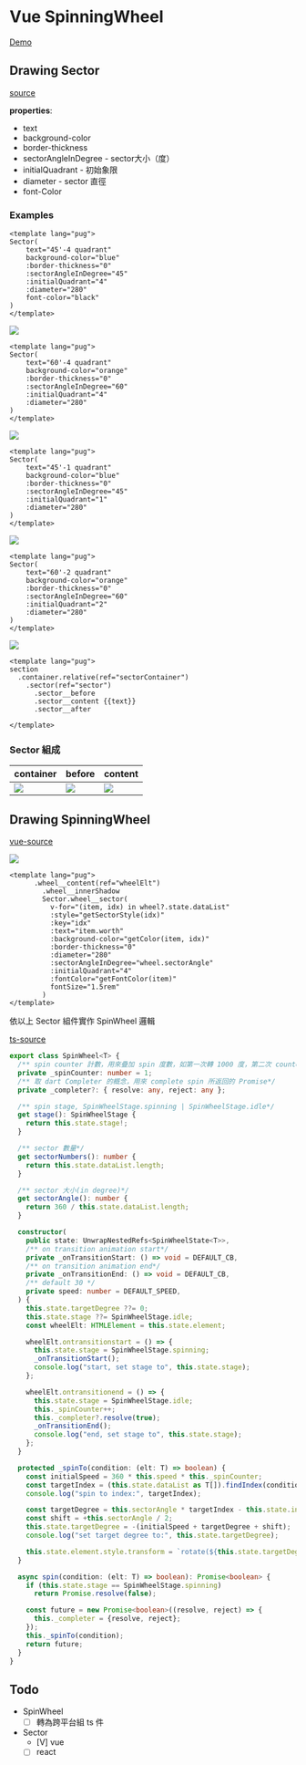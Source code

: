 # Vue SpinningWheel
[Demo](https://gordianknotc.github.io/vue_spin_wheel)



## Drawing Sector
[source][sector]

__properties__:
- text
- background-color
- border-thickness
- sectorAngleInDegree - sector大小（度）
- initialQuadrant - 初始象限
- diameter - sector 直徑
- font-Color
### Examples
```vue
<template lang="pug">
Sector(
    text="45'-4 quadrant"
    background-color="blue"
    :border-thickness="0"
    :sectorAngleInDegree="45"
    :initialQuadrant="4"
    :diameter="280"
    font-color="black"
)
</template>
```

![](.README_images/98f360e7.png)

```vue
<template lang="pug">
Sector(
    text="60'-4 quadrant"
    background-color="orange"
    :border-thickness="0"
    :sectorAngleInDegree="60"
    :initialQuadrant="4"
    :diameter="280"
)
</template>
```
![](.README_images/18ff1f2d.png)


```vue
<template lang="pug">
Sector(
    text="45'-1 quadrant"
    background-color="blue"
    :border-thickness="0"
    :sectorAngleInDegree="45"
    :initialQuadrant="1"
    :diameter="280"
)
</template>
```

![](.README_images/5c685255.png)


```vue
<template lang="pug">
Sector(
    text="60'-2 quadrant"
    background-color="orange"
    :border-thickness="0"
    :sectorAngleInDegree="60"
    :initialQuadrant="2"
    :diameter="280"
)
</template>
```
![](.README_images/29c01b49.png)




```vue
<template lang="pug">
section
  .container.relative(ref="sectorContainer")
    .sector(ref="sector")
      .sector__before
      .sector__content {{text}}
      .sector__after

</template>
```

### Sector 組成
|  container   | before  |  content |
|  ----        | ----    |  ----    |
| ![](.README_images/3d6f823d.png)  | ![](.README_images/c192f4c7.png) | ![](.README_images/5be79b72.png) |




## Drawing SpinningWheel

[vue-source][vue-spinwheel]

![](.README_images/6f43e639.png)
```vue
<template lang="pug">
      .wheel__content(ref="wheelElt")
        .wheel__innerShadow
        Sector.wheel__sector(
          v-for="(item, idx) in wheel?.state.dataList"
          :style="getSectorStyle(idx)"
          :key="idx"
          :text="item.worth"
          :background-color="getColor(item, idx)"
          :border-thickness="0"
          :diameter="280"
          :sectorAngleInDegree="wheel.sectorAngle"
          :initialQuadrant="4"
          :fontColor="getFontColor(item)"
          fontSize="1.5rem"
        )
</template>
```


依以上 Sector 組件實作 SpinWheel 邏輯

[ts-source][ts-spinwheel]
```ts
export class SpinWheel<T> {
  /** spin counter 計數，用來疊加 spin 度數，如第一次轉 1000 度，第二次 counter 疊加就變成 2000*/
  private _spinCounter: number = 1;
  /** 取 dart Completer 的概念，用來 complete spin 所返回的 Promise*/
  private _completer?: { resolve: any, reject: any };

  /** spin stage, SpinWheelStage.spinning | SpinWheelStage.idle*/
  get stage(): SpinWheelStage {
    return this.state.stage!;
  }

  /** sector 數量*/
  get sectorNumbers(): number {
    return this.state.dataList.length;
  }

  /** sector 大小(in degree)*/
  get sectorAngle(): number {
    return 360 / this.state.dataList.length;
  }

  constructor(
    public state: UnwrapNestedRefs<SpinWheelState<T>>,
    /** on transition animation start*/
    private _onTransitionStart: () => void = DEFAULT_CB,
    /** on transition animation end*/
    private _onTransitionEnd: () => void = DEFAULT_CB,
    /** default 30 */
    private speed: number = DEFAULT_SPEED,
  ) {
    this.state.targetDegree ??= 0;
    this.state.stage ??= SpinWheelStage.idle;
    const wheelElt: HTMLElement = this.state.element;

    wheelElt.ontransitionstart = () => {
      this.state.stage = SpinWheelStage.spinning;
      _onTransitionStart();
      console.log("start, set stage to", this.state.stage);
    };

    wheelElt.ontransitionend = () => {
      this.state.stage = SpinWheelStage.idle;
      this._spinCounter++;
      this._completer?.resolve(true);
      _onTransitionEnd();
      console.log("end, set stage to", this.state.stage);
    };
  }

  protected _spinTo(condition: (elt: T) => boolean) {
    const initialSpeed = 360 * this.speed * this._spinCounter;
    const targetIndex = (this.state.dataList as T[]).findIndex(condition);
    console.log("spin to index:", targetIndex);

    const targetDegree = this.sectorAngle * targetIndex - this.state.initialDegree;
    const shift = +this.sectorAngle / 2;
    this.state.targetDegree = -(initialSpeed + targetDegree + shift);
    console.log("set target degree to:", this.state.targetDegree);

    this.state.element.style.transform = `rotate(${this.state.targetDegree}deg)`;
  }

  async spin(condition: (elt: T) => boolean): Promise<boolean> {
    if (this.state.stage == SpinWheelStage.spinning)
      return Promise.resolve(false);

    const future = new Promise<boolean>((resolve, reject) => {
      this._completer = {resolve, reject};
    });
    this._spinTo(condition);
    return future;
  }
}
```

## Todo
- SpinWheel
    - [ ] 轉為跨平台組 ts 件
- Sector
    - [V] vue
    - [ ] react

[sector]: src/components/Sector.vue
[vue-spinwheel]: src/views/demos/SpinWheelDemo.vue
[ts-spinwheel]: src/components/SpinWheel.ts

